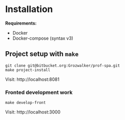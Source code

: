# Installation

**Requirements:**
* Docker
* Docker-compose (syntax v3)

## Project setup with `make`
```
git clone git@bitbucket.org:Grozwalker/prof-spa.git
make project-install
```
Visit: http://localhost:8081

### Fronted development work
```
make develop-front
```
Visit: http://localhost:3000